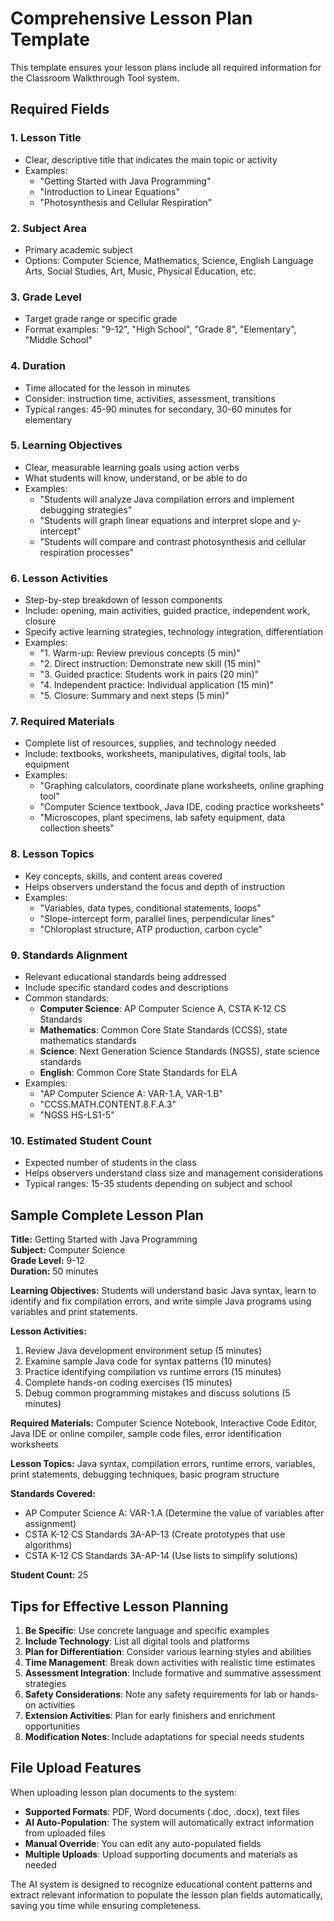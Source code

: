 # Comprehensive Lesson Plan Template

This template ensures your lesson plans include all required information for the Classroom Walkthrough Tool system.

## Required Fields

### 1. **Lesson Title**
- Clear, descriptive title that indicates the main topic or activity
- Examples:
  - "Getting Started with Java Programming"
  - "Introduction to Linear Equations"
  - "Photosynthesis and Cellular Respiration"

### 2. **Subject Area**
- Primary academic subject
- Options: Computer Science, Mathematics, Science, English Language Arts, Social Studies, Art, Music, Physical Education, etc.

### 3. **Grade Level**
- Target grade range or specific grade
- Format examples: "9-12", "High School", "Grade 8", "Elementary", "Middle School"

### 4. **Duration**
- Time allocated for the lesson in minutes
- Consider: instruction time, activities, assessment, transitions
- Typical ranges: 45-90 minutes for secondary, 30-60 minutes for elementary

### 5. **Learning Objectives**
- Clear, measurable learning goals using action verbs
- What students will know, understand, or be able to do
- Examples:
  - "Students will analyze Java compilation errors and implement debugging strategies"
  - "Students will graph linear equations and interpret slope and y-intercept"
  - "Students will compare and contrast photosynthesis and cellular respiration processes"

### 6. **Lesson Activities**
- Step-by-step breakdown of lesson components
- Include: opening, main activities, guided practice, independent work, closure
- Specify active learning strategies, technology integration, differentiation
- Examples:
  - "1. Warm-up: Review previous concepts (5 min)"
  - "2. Direct instruction: Demonstrate new skill (15 min)"
  - "3. Guided practice: Students work in pairs (20 min)"
  - "4. Independent practice: Individual application (15 min)"
  - "5. Closure: Summary and next steps (5 min)"

### 7. **Required Materials**
- Complete list of resources, supplies, and technology needed
- Include: textbooks, worksheets, manipulatives, digital tools, lab equipment
- Examples:
  - "Graphing calculators, coordinate plane worksheets, online graphing tool"
  - "Computer Science textbook, Java IDE, coding practice worksheets"
  - "Microscopes, plant specimens, lab safety equipment, data collection sheets"

### 8. **Lesson Topics**
- Key concepts, skills, and content areas covered
- Helps observers understand the focus and depth of instruction
- Examples:
  - "Variables, data types, conditional statements, loops"
  - "Slope-intercept form, parallel lines, perpendicular lines"
  - "Chloroplast structure, ATP production, carbon cycle"

### 9. **Standards Alignment**
- Relevant educational standards being addressed
- Include specific standard codes and descriptions
- Common standards:
  - **Computer Science**: AP Computer Science A, CSTA K-12 CS Standards
  - **Mathematics**: Common Core State Standards (CCSS), state mathematics standards
  - **Science**: Next Generation Science Standards (NGSS), state science standards
  - **English**: Common Core State Standards for ELA
- Examples:
  - "AP Computer Science A: VAR-1.A, VAR-1.B"
  - "CCSS.MATH.CONTENT.8.F.A.3"
  - "NGSS HS-LS1-5"

### 10. **Estimated Student Count**
- Expected number of students in the class
- Helps observers understand class size and management considerations
- Typical ranges: 15-35 students depending on subject and school

## Sample Complete Lesson Plan

**Title:** Getting Started with Java Programming  
**Subject:** Computer Science  
**Grade Level:** 9-12  
**Duration:** 50 minutes  

**Learning Objectives:**
Students will understand basic Java syntax, learn to identify and fix compilation errors, and write simple Java programs using variables and print statements.

**Lesson Activities:**
1. Review Java development environment setup (5 minutes)
2. Examine sample Java code for syntax patterns (10 minutes)
3. Practice identifying compilation vs runtime errors (15 minutes)
4. Complete hands-on coding exercises (15 minutes)
5. Debug common programming mistakes and discuss solutions (5 minutes)

**Required Materials:**
Computer Science Notebook, Interactive Code Editor, Java IDE or online compiler, sample code files, error identification worksheets

**Lesson Topics:**
Java syntax, compilation errors, runtime errors, variables, print statements, debugging techniques, basic program structure

**Standards Covered:**
- AP Computer Science A: VAR-1.A (Determine the value of variables after assignment)
- CSTA K-12 CS Standards 3A-AP-13 (Create prototypes that use algorithms)
- CSTA K-12 CS Standards 3A-AP-14 (Use lists to simplify solutions)

**Student Count:** 25

## Tips for Effective Lesson Planning

1. **Be Specific**: Use concrete language and specific examples
2. **Include Technology**: List all digital tools and platforms
3. **Plan for Differentiation**: Consider various learning styles and abilities
4. **Time Management**: Break down activities with realistic time estimates
5. **Assessment Integration**: Include formative and summative assessment strategies
6. **Safety Considerations**: Note any safety requirements for lab or hands-on activities
7. **Extension Activities**: Plan for early finishers and enrichment opportunities
8. **Modification Notes**: Include adaptations for special needs students

## File Upload Features

When uploading lesson plan documents to the system:

- **Supported Formats**: PDF, Word documents (.doc, .docx), text files
- **AI Auto-Population**: The system will automatically extract information from uploaded files
- **Manual Override**: You can edit any auto-populated fields
- **Multiple Uploads**: Upload supporting documents and materials as needed

The AI system is designed to recognize educational content patterns and extract relevant information to populate the lesson plan fields automatically, saving you time while ensuring completeness.